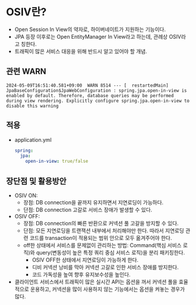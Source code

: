 # OSIV란?
  - Open Session In View의 약자로, 하이버네이트가 지원하는 기능이다.
  - JPA 등장 이후로는 Open EntityManager In View라고 하는데, 관례상 OSIV라고 칭한다.
  - 트래픽이 많은 서비스 대응을 위해 반드시 알고 있어야 할 개념.

## 관련 WARN
  ```text
  2024-05-09T16:51:40.581+09:00  WARN 8514 --- [  restartedMain] JpaBaseConfiguration$JpaWebConfiguration : spring.jpa.open-in-view is enabled by default. Therefore, database queries may be performed during view rendering. Explicitly configure spring.jpa.open-in-view to disable this warning
  ```

## 적용
  - application.yml
    ```yml
    spring:
      jpa:
        open-in-view: true/false
    ```

## 장단점 및 활용방안
  - OSIV ON:
    - 장점: DB connection을 끝까지 유지하면서 지연로딩이 가능하다.
    - 단점: DB connection 고갈로 서비스 장애가 발생할 수 있다.
  - OSIV OFF:
    - 장점: DB connection의 빠른 반환으로 커넥션 풀 고갈을 방지할 수 있다.
    - 단점: 모든 지연로딩을 트랜잭션 내부에서 처리해야만 한다. 따라서 지연로딩 관련 코드를 transaction이 적용되는 범위 안으로 모두 옮겨주어야 한다.
    - off한 상태에서 서비스를 문제없이 관리하는 방법: Command(핵심 서비스 로직)와 query(변동성이 높은 특정 쿼리 중심 서비스 로직)을 분리 패키징한다.
      - OSIV OFF한 상태에서 지연로딩이 가능하게 한다.
      - 디비 커넥션 낭비를 막아 커넥션 고갈로 인한 서비스 장애를 방지한다.
      - 코드 가독성을 높여 향후 유지보수성을 높인다.</br>
  - 클라이언트 서비스에서 트래픽이 많은 실시간 API는 옵션을 꺼서 커넥션 풀을 효율적으로 운용하고, 커넥션을 많이 사용하지 않는 기능에서는 옵션을 켜놓는 경우가 많다.
